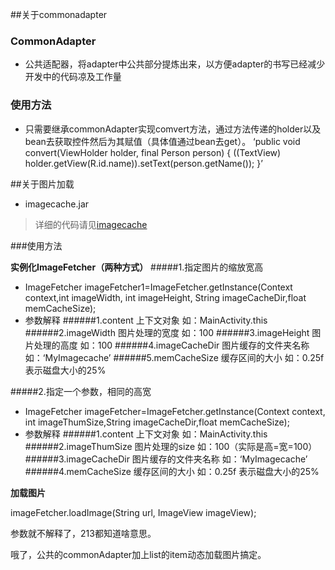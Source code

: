 ##关于commonadapter
### CommonAdapter
 - 公共适配器，将adapter中公共部分提炼出来，以方便adapter的书写已经减少开发中的代码凉及工作量

### 使用方法
 - 只需要继承commonAdapter实现comvert方法，通过方法传递的holder以及bean去获取控件然后为其赋值（具体值通过bean去get）。
‘public void convert(ViewHolder holder, final Person person) {
((TextView) holder.getView(R.id.name)).setText(person.getName());
}’












##关于图片加载
 - imagecache.jar
>详细的代码请见[imagecache](https://github.com/183619962/imagecache)

###使用方法

**实例化ImageFetcher（两种方式）**
#####1.指定图片的缩放宽高
- ImageFetcher imageFetcher1=ImageFetcher.getInstance(Context context,int imageWidth, int imageHeight, String imageCacheDir,float memCacheSize);
- 参数解释
######1.content  上下文对象  如：MainActivity.this
######2.imageWidth  图片处理的宽度 如：100
######3.imageHeight 图片处理的高度 如：100
######4.imageCacheDir 图片缓存的文件夹名称 如：‘MyImagecache’
######5.memCacheSize 缓存区间的大小 如：0.25f 表示磁盘大小的25%




#####2.指定一个参数，相同的高宽
- ImageFetcher imageFetcher=ImageFetcher.getInstance(Context context, int imageThumSize,String imageCacheDir,float memCacheSize);
- 参数解释
######1.content  上下文对象  如：MainActivity.this
######2.imageThumSize  图片处理的size 如：100（实际是高=宽=100）
######3.imageCacheDir 图片缓存的文件夹名称 如：‘MyImagecache’
######4.memCacheSize 缓存区间的大小 如：0.25f 表示磁盘大小的25%


**加载图片**

imageFetcher.loadImage(String url, ImageView imageView);

参数就不解释了，213都知道啥意思。

哦了，公共的commonAdapter加上list的item动态加载图片搞定。
